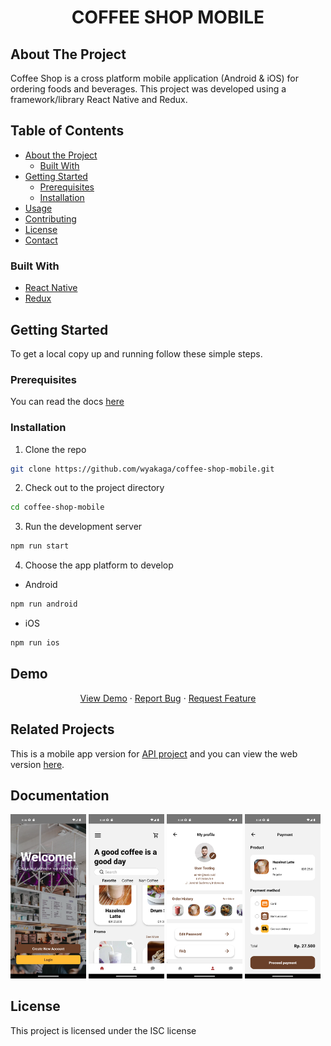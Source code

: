 # <h1 align="center">COFFEE SHOP MOBILE</h1>

## About The Project

Coffee Shop is a cross platform mobile application (Android & iOS) for ordering foods and beverages. This project was developed using a framework/library React Native and Redux.

## Table of Contents

- [About the Project](#about-the-project)
  - [Built With](#built-with)
- [Getting Started](#getting-started)
  - [Prerequisites](#prerequisites)
  - [Installation](#installation)
- [Usage](#usage)
- [Contributing](#contributing)
- [License](#license)
- [Contact](#contact)

### Built With

- [React Native](https://reactnative.dev/)
- [Redux](https://github.com/reduxjs/redux)

## Getting Started

To get a local copy up and running follow these simple steps.

### Prerequisites

You can read the docs [here](https://reactnative.dev/docs/environment-setup)

### Installation

1. Clone the repo

```sh
git clone https://github.com/wyakaga/coffee-shop-mobile.git
```

2. Check out to the project directory

```sh
cd coffee-shop-mobile
```

3. Run the development server

```sh
npm run start
```

4. Choose the app platform to develop

- Android

```sh
npm run android
```

- iOS

```sh
npm run ios
```

## Demo

<p align="center">
    <a href="https://drive.google.com/drive/folders/16Eb3R9u5VDahCyqJOUPepLWds2N8thGu?usp=sharing">View Demo</a>
    ·
    <a href="https://github.com/zikriaulia28/CoffeeShop-Mobile/issues">Report Bug</a>
    ·
    <a href="https://github.com/zikriaulia28/CoffeeShop-Mobile/pulls">Request Feature</a>
  </p>

## Related Projects

This is a mobile app version for [API project](https://github.com/zikriaulia28/Coffeeshop-be) and you can view the web version [here](https://github.com/zikriaulia28/Coffeshop-fe).

## Documentation

<div display="flex" flex="flex-wrap" justifyContent="space-between">
  <img src="/src/assets/readme/s1.png" width="24%"  />
  <img src="/src/assets/readme/s2.png" width="24%" />
  <img src="/src/assets/readme/s3.png" width="24%" />
  <img src="/src/assets/readme/s4.png" width="24%" />
</div>

## License

This project is licensed under the ISC license
